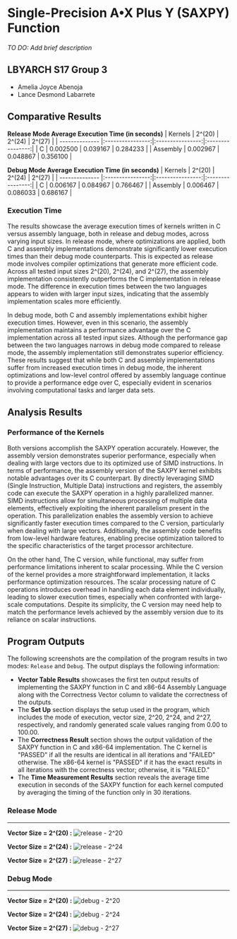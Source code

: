 # Single-Precision A•X Plus Y (SAXPY) Function
*TO DO: Add brief description*

## LBYARCH S17 Group 3
- Amelia Joyce Abenoja
- Lance Desmond Labarrete

## Comparative Results
**Release Mode Average Execution Time (in seconds)**
| Kernels        | 2^(20)           | 2^(24)           | 2^(27)           |
| -------------- |:----------------:|:----------------:|:----------------:|
| C              | 0.002500         | 0.039167         | 0.284233         |
| Assembly       | 0.002967         | 0.048867         | 0.356100         |

**Debug Mode Average Execution Time (in seconds)**
| Kernels        | 2^(20)           | 2^(24)           | 2^(27)           |
| -------------- |:----------------:|:----------------:|:----------------:|
| C              | 0.006167         | 0.084967         | 0.766467         |
| Assembly       | 0.006467         | 0.086033         | 0.686167         |

### Execution Time
The results showcase the average execution times of kernels written in C versus assembly language, both in release and debug modes, across varying input sizes. In release mode, where optimizations are applied, both C and assembly implementations demonstrate significantly lower execution times than their debug mode counterparts. This is expected as release mode involves compiler optimizations that generate more efficient code. Across all tested input sizes 2^(20), 2^(24), and 2^(27), the assembly implementation consistently outperforms the C implementation in release mode. The difference in execution times between the two languages appears to widen with larger input sizes, indicating that the assembly implementation scales more efficiently.

In debug mode, both C and assembly implementations exhibit higher execution times. However, even in this scenario, the assembly implementation maintains a performance advantage over the C implementation across all tested input sizes. Although the performance gap between the two languages narrows in debug mode compared to release mode, the assembly implementation still demonstrates superior efficiency. These results suggest that while both C and assembly implementations suffer from increased execution times in debug mode, the inherent optimizations and low-level control offered by assembly language continue to provide a performance edge over C, especially evident in scenarios involving computational tasks and larger data sets.


## Analysis Results
### Performance of the Kernels
Both versions accomplish the SAXPY operation accurately. However, the assembly version demonstrates superior performance, especially when dealing with large vectors due to its optimized use of SIMD instructions. In terms of performance, the assembly version of the SAXPY kernel exhibits notable advantages over its C counterpart. By directly leveraging SIMD (Single Instruction, Multiple Data) instructions and registers, the assembly code can execute the SAXPY operation in a highly parallelized manner. SIMD instructions allow for simultaneous processing of multiple data elements, effectively exploiting the inherent parallelism present in the operation. This parallelization enables the assembly version to achieve significantly faster execution times compared to the C version, particularly when dealing with large vectors. Additionally, the assembly code benefits from low-level hardware features, enabling precise optimization tailored to the specific characteristics of the target processor architecture.

On the other hand, The C version, while functional, may suffer from performance limitations inherent to scalar processing. While the C version of the kernel provides a more straightforward implementation, it lacks performance optimization resources. The scalar processing nature of C operations introduces overhead in handling each data element individually, leading to  slower execution times, especially when confronted with large-scale computations. Despite its simplicity, the C version may need help to match the performance levels achieved by the assembly version due to its reliance on scalar instructions. 

## Program Outputs
The following screenshots are the compilation of the program results in two modes: `Release` and `Debug`. The output displays the following information:
- **Vector Table Results** showcases the first ten output results of implementing the SAXPY function in C and x86-64 Assembly Language along with the Correctness Vector column to validate the correctness of the outputs. 
- The **Set Up** section displays the setup used in the program, which includes the mode of execution, vector size, 2^20, 2^24, and 2^27, respectively, and randomly generated scale values ranging from 0.00 to 100.00.
- The **Correctness Result** section shows the output validation of the SAXPY function in C and x86-64 implementation. The C kernel is "PASSED" if all the results are identical in all iterations and "FAILED" otherwise. The x86-64 kernel is "PASSED" if it has the exact results in all iterations with the correctness vector; otherwise, it is "FAILED."  
- The **Time Measurement Results** section reveals the average time execution in seconds of the SAXPY function for each kernel computed by averaging the timing of the function only in 30 iterations. 

### Release Mode
---
**Vector Size = 2^(20) :**
![release - 2^20](https://github.com/ImAmeliaJoyce/LBYARCH-MP2/assets/97102877/6ab0bf04-f7aa-4cf4-a409-4637253d0656)

**Vector Size = 2^(24) :**
![release - 2^24](https://github.com/ImAmeliaJoyce/LBYARCH-MP2/assets/97102877/54b3552e-beb6-4ca6-a53b-09d244c73271)

**Vector Size = 2^(27) :**
![release - 2^27](https://github.com/ImAmeliaJoyce/LBYARCH-MP2/assets/97102877/9a9dfc18-4afb-4542-bd86-bf49072fdf9b)


### Debug Mode
---
**Vector Size = 2^(20) :**
![debug - 2^20](https://github.com/ImAmeliaJoyce/LBYARCH-MP2/assets/97102877/df6764ad-70af-41c7-947a-0d653524ac0f)

**Vector Size = 2^(24) :**
![debug - 2^24](https://github.com/ImAmeliaJoyce/LBYARCH-MP2/assets/97102877/9166a581-82b9-4460-a845-cc461c9aba52)

**Vector Size = 2^(27) :**
![debug - 2^27](https://github.com/ImAmeliaJoyce/LBYARCH-MP2/assets/97102877/348b6d4b-2862-4527-aa28-c0c16411c36e)
